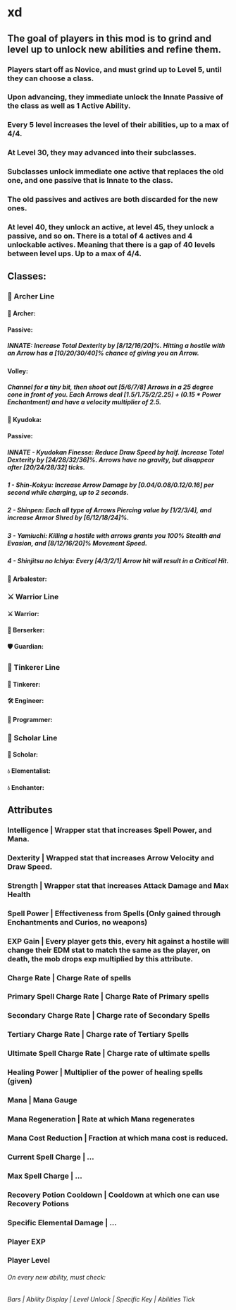 # xd

## The goal of players in this mod is to grind and level up to unlock new abilities and refine them.
### Players start off as Novice, and must grind up to Level 5, until they can choose a class.
### Upon advancing, they immediate unlock the Innate Passive of the class as well as 1 Active Ability.
### Every 5 level increases the level of their abilities, up to a max of 4/4.
### At Level 30, they may advanced into their subclasses.
### Subclasses unlock immediate one active that replaces the old one, and one passive that is Innate to the class.
### The old passives and actives are both discarded for the new ones.
### At level 40, they unlock an active, at level 45, they unlock a passive, and so on. There is a total of 4 actives and 4 unlockable actives. Meaning that there is a gap of 40 levels between level ups. Up to a max of 4/4.

## Classes:
### 🏹 Archer Line
#### 🏹 Archer:
#### Passive:
##### INNATE: Increase Total Dexterity by [8/12/16/20]%. Hitting a hostile with an Arrow has a [10/20/30/40]% chance of giving you an Arrow.
#### Volley:
##### Channel for a tiny bit, then shoot out [5/6/7/8] Arrows in a 25 degree cone in front of you. Each Arrows deal [1.5/1.75/2/2.25] + (0.15 * Power Enchantment) and have a velocity multiplier of 2.5.
#### 🌸 Kyudoka:
#### Passive:
##### INNATE - Kyudokan Finesse: Reduce Draw Speed by half. Increase Total Dexterity by [24/28/32/36]%. Arrows have no gravity, but disappear after [20/24/28/32] ticks.
##### 1 - Shin-Kokyu: Increase Arrow Damage by [0.04/0.08/0.12/0.16] per second while charging, up to 2 seconds.
##### 2 - Shinpen: Each all type of Arrows Piercing value by [1/2/3/4], and increase Armor Shred by [6/12/18/24]%.
##### 3 - Yamiuchi: Killing a hostile with arrows grants you 100% Stealth and Evasion, and [8/12/16/20]% Movement Speed.
##### 4 - Shinjitsu no Ichiya: Every [4/3/2/1] Arrow hit will result in a Critical Hit.
#### 🔫 Arbalester:

### ⚔️ Warrior Line
#### ⚔️ Warrior:
#### 🦾 Berserker:
#### 🛡️ Guardian:

### 🔧 Tinkerer Line
#### 🔧 Tinkerer:
#### 🛠️ Engineer:
#### 📱 Programmer:

### 📖 Scholar Line
#### 📖 Scholar:
#### 💧 Elementalist:
#### 💧 Enchanter:

## Attributes
### Intelligence | Wrapper stat that increases Spell Power, and Mana.
### Dexterity | Wrapped stat that increases Arrow Velocity and Draw Speed.
### Strength | Wrapper stat that increases Attack Damage and Max Health
### Spell Power | Effectiveness from Spells (Only gained through Enchantments and Curios, no weapons)
### EXP Gain | Every player gets this, every hit against a hostile will change their EDM stat to match the same as the player, on death, the mob drops exp multiplied by this attribute.
### Charge Rate | Charge Rate of spells
### Primary Spell Charge Rate | Charge Rate of Primary spells
### Secondary Charge Rate | Charge rate of Secondary Spells
### Tertiary Charge Rate | Charge rate of Tertiary Spells
### Ultimate Spell Charge Rate | Charge rate of ultimate spells
### Healing Power | Multiplier of the power of healing spells (given)
### Mana | Mana Gauge
### Mana Regeneration | Rate at which Mana regenerates
### Mana Cost Reduction | Fraction at which mana cost is reduced.
### Current Spell Charge | ...
### Max Spell Charge | ...
### Recovery Potion Cooldown | Cooldown at which one can use Recovery Potions
### Specific Elemental Damage | ...
### Player EXP
### Player Level

###### On every new ability, must check:
###### Bars | Ability Display | Level Unlock | Specific Key | Abilities Tick
